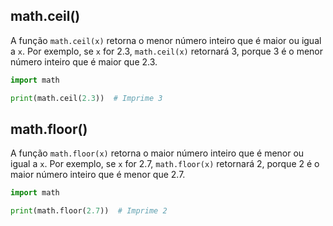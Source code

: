 ## math.ceil()
A função `math.ceil(x)` retorna o menor número inteiro que é maior ou igual a `x`.
Por exemplo, se `x` for 2.3, `math.ceil(x)` retornará 3, porque 3 é o menor número inteiro que é maior que 2.3.

```python
import math

print(math.ceil(2.3))  # Imprime 3
```

## math.floor()
A função `math.floor(x)` retorna o maior número inteiro que é menor ou igual a `x`.
Por exemplo, se `x` for 2.7, `math.floor(x)` retornará 2, porque 2 é o maior número inteiro que é menor que 2.7.

```python
import math

print(math.floor(2.7))  # Imprime 2
```
